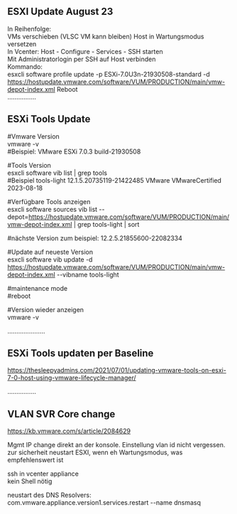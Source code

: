 
## ESXI Update August 23

In Reihenfolge:  
VMs verschieben (VLSC VM kann bleiben) 
Host in Wartungsmodus versetzen  
In Vcenter: Host - Configure - Services - SSH starten  
Mit Administratorlogin per SSH auf Host verbinden  
Kommando:  
esxcli software profile update -p ESXi-7.0U3n-21930508-standard -d https://hostupdate.vmware.com/software/VUM/PRODUCTION/main/vmw-depot-index.xml
Reboot  
................
## ESXi Tools Update

#Vmware Version  
vmware -v  
#Beispiel: VMware ESXi 7.0.3 build-21930508

#Tools Version  
esxcli software vib list | grep tools  
#Beispiel tools-light                    12.1.5.20735119-21422485               VMware  VMwareCertified   2023-08-18  

#Verfügbare Tools anzeigen  
esxcli software sources vib list --depot=https://hostupdate.vmware.com/software/VUM/PRODUCTION/main/vmw-depot-index.xml | grep tools-light | sort  

#nächste Version zum beispiel: 12.2.5.21855600-22082334  

#Update auf neueste Version   
esxcli software vib update -d https://hostupdate.vmware.com/software/VUM/PRODUCTION/main/vmw-depot-index.xml --vibname tools-light

#maintenance mode  
#reboot  

#Version wieder anzeigen  
vmware -v  


.....................

## ESXi Tools updaten per Baseline  
https://thesleepyadmins.com/2021/07/01/updating-vmware-tools-on-esxi-7-0-host-using-vmware-lifecycle-manager/  


................
## VLAN SVR Core change

https://kb.vmware.com/s/article/2084629

Mgmt IP change direkt an der konsole. Einstellung vlan id nicht vergessen. zur sicherheit neustart ESXI, wenn eh Wartungsmodus, was empfehlenswert ist

ssh in vcenter appliance  
kein Shell nötig  

neustart des DNS Resolvers:  
com.vmware.appliance.version1.services.restart --name dnsmasq
